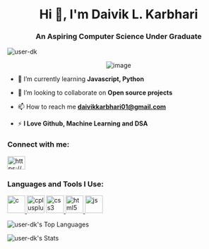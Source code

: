 <h1 align="center">Hi 👋, I'm Daivik L. Karbhari</h1>
<h3 align="center">An Aspiring Computer Science Under Graduate</h3>

<p align="left"> <img src="https://komarev.com/ghpvc/?username=user-dk&label=Profile%20views&color=0e75b6&style=flat" alt="user-dk" /> </p>
<p align="center"> <img src="https://t4.ftcdn.net/jpg/03/13/40/45/360_F_313404541_e9YZ3pht6oEEkMXuhxTboqXA2B2ShNnC.jpg" alt="image" /> </p>

- 🌱 I’m currently learning **Javascript, Python**

- 👯 I’m looking to collaborate on **Open source projects**

- 📫 How to reach me **daivikkarbhari01@gmail.com**

- ⚡ **I Love Github, Machine Learning and DSA**

<h3 align="left">Connect with me:</h3>
<p align="left">
<a href="[https://linkedin.com/in/https://www.linkedin.com/in/daivik-karbhari-0627b4263](https://www.linkedin.com/in/daivik-karbhari-0627b4263/)" target="blank"><img align="center" src="https://upload.wikimedia.org/wikipedia/commons/thumb/8/81/LinkedIn_icon.svg/2048px-LinkedIn_icon.svg.png" alt="https://www.linkedin.com/in/daivik-karbhari-0627b4263" height="30" width="40" /></a>
</p>

<h3 align="left">Languages and Tools I Use:</h3>
<p align="left"> <a href="https://www.cprogramming.com/" target="_blank" rel="noreferrer"> <img src="https://upload.wikimedia.org/wikipedia/commons/thumb/1/18/C_Programming_Language.svg/1853px-C_Programming_Language.svg.png" alt="c" width="40" height="40"/> </a> 
  <img src="https://www.svgrepo.com/show/303480/c-logo.svg" alt="cplusplus" width="40" height="40"/> 
  <a href="https://www.freecodecamp.org/learn/" target="_blank" rel="noreferrer"> <img src="https://upload.wikimedia.org/wikipedia/commons/thumb/3/3d/CSS.3.svg/1200px-CSS.3.svg.png" alt="css3" width="40" height="40"/> </a> 
  <a href="https://www.freecodecamp.org/learn/" target="_blank" rel="noreferrer"> <img src="https://upload.wikimedia.org/wikipedia/commons/thumb/3/38/HTML5_Badge.svg/1024px-HTML5_Badge.svg.png" alt="html5" width="40" height="40"/> </a> 
  <a href="https://javascript.info/" target="_blank" rel="noreferrer"> <img src="https://upload.wikimedia.org/wikipedia/commons/thumb/d/d4/Javascript-shield.svg/1200px-Javascript-shield.svg.png" alt="js" width="40" height="40"/> </a></p>
  
![user-dk's Top Languages](https://github-readme-stats.vercel.app/api/top-langs/?username=user-dk&theme=tokyonight&show_icons=true&hide_border=false&layout=compact)

![user-dk's Stats](https://github-readme-stats.vercel.app/api?username=user-dk&theme=tokyonight&show_icons=true&hide_border=false&count_private=true)

